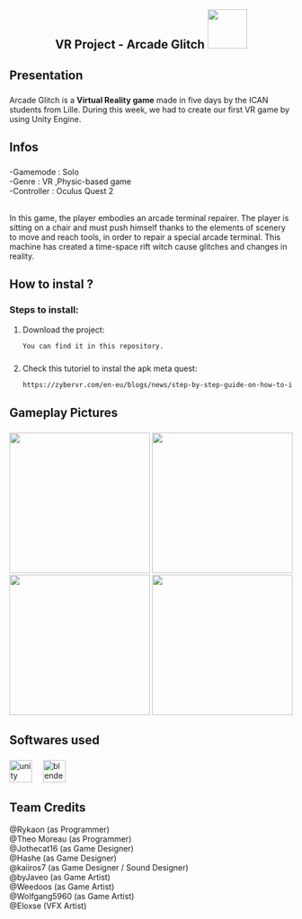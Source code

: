 <h2 align="center">VR Project - Arcade Glitch   <img height="70" src="https://cdn.discordapp.com/attachments/1335906288093106217/1337442664399900766/IMG_0664.png?ex=67a7760b&is=67a6248b&hm=9ef0f87f860109837a8d5df42ed2c2b83fb84318c5fbbbfd726c4231cc5d7301&"  /></h2>

###

<h2 align="left">Presentation</h2>

###

<p align="left">Arcade Glitch is a <b>Virtual Reality game</b> made in five days by the ICAN students from Lille. During this week, we had to create our first VR game by using Unity Engine.</p> 

###

<h2 align="left">Infos</h2>

###

<p align="left">
  -Gamemode : Solo<br>
  -Genre : VR ,Physic-based game<br>
  -Controller : Oculus Quest 2<br><br>

  In this game, the player embodies an arcade terminal repairer. The player is sitting on a chair and must push himself thanks to the elements of scenery to move and reach tools, in order to repair a special arcade terminal. This machine has created a time-space rift witch cause glitches and changes in reality.
</p>

###

<h2 align="left">How to instal ?</h2>

### Steps to install:

1. Download the project:  
   ```bash
   You can find it in this repository.

###

2. Check this tutoriel to instal the apk meta quest:  
   ```bash
   https://zybervr.com/en-eu/blogs/news/step-by-step-guide-on-how-to-install-apk-files-on-meta-quest

<h2 align="left">Gameplay Pictures</h2>

###

<div align="center">
  <img height="250" src="https://cdn.discordapp.com/attachments/1051838581137735760/1337453381731614731/image.png?ex=67a78006&is=67a62e86&hm=9b0ae2835b062781a1cf668d5f466b5be4f7c411e85f63d1645fc54843771c48&"  />
  <img height="250" src="https://cdn.discordapp.com/attachments/1051838581137735760/1337453382398513202/image.png?ex=67a78007&is=67a62e87&hm=45472fd785094bf1bd3a60b7c8a2dd13e19ffcdeb43ff25dcf4964dc0d3d3b3d&"  />
  <img height="250" src="https://cdn.discordapp.com/attachments/1051838581137735760/1337453382889377903/image.png?ex=67a78007&is=67a62e87&hm=65119d3d5f68d84590e2ff9f3449a25c9518dd331ac3effae7e4e07d80dafcec&"  />
  <img height="250" src="https://cdn.discordapp.com/attachments/1051838581137735760/1337453383308546109/image.png?ex=67a78007&is=67a62e87&hm=deea6e6932cdac10312190136873832d46cb3578713493f1c336cea810fdb01d&"  />
</div>

###

<h2 align="left">Softwares used</h2>

###

<div align="left">
  <img src="https://cdn.jsdelivr.net/gh/devicons/devicon/icons/unity/unity-original.svg" height="40" alt="unity logo"  />
  <img width="12" />
  <img src="https://cdn.jsdelivr.net/gh/devicons/devicon/icons/blender/blender-original.svg" height="40" alt="blender logo"  />
</div>

###

<h2 align="left">Team Credits</h2>

<div>
  @Rykaon (as Programmer)<br>
  @Theo Moreau (as Programmer)<br>
  @Jothecat16 (as Game Designer)<br>
  @Hashe (as Game Designer)<br>
  @kaiiros7 (as Game Designer / Sound Designer)<br>
  @byJaveo (as Game Artist)<br>
  @Weedoos (as Game Artist)<br>
  @Wolfgang5960 (as Game Artist)<br>
  @Eloxse (VFX Artist)<br>
</div>

###

